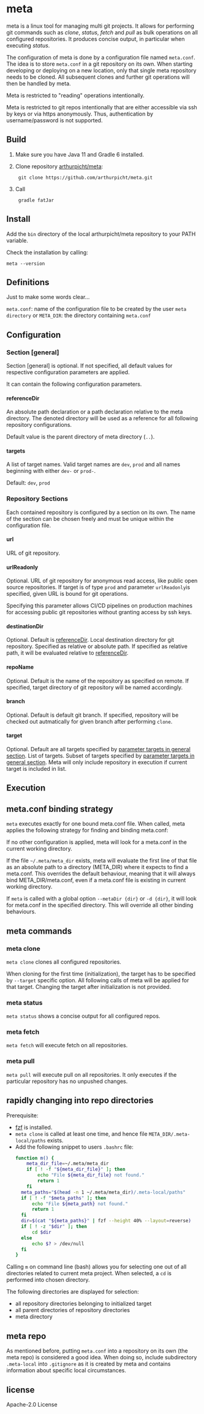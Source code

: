 # meta

meta is a linux tool for managing multi git projects. It allows for performing git commands such as *clone*, *status*, 
*fetch* and *pull* as bulk operations on all configured repositories. It produces concise output, in particular when
executing *status*.

The configuration of meta is done by a configuration file named `meta.conf`. The idea is to store `meta.conf` in a git
repository on its own. When starting developing or deploying on a new location, only that single meta
repository needs to be cloned. All subsequent clones and further git operations will then be handled by meta.

Meta is restricted to "reading" operations intentionally.

Meta is restricted to git repos intentionally that are either accessible via ssh by keys or via https anonymously.
Thus, authentication by username/password is not supported.

## Build

1. Make sure you have Java 11 and Gradle 6 installed.
2. Clone repository [arthurpicht/meta](https://github.com/arthurpicht/meta.git):

        git clone https://github.com/arthurpicht/meta.git
3. Call 

        gradle fatJar

## Install

Add the `bin` directory of the local arthurpicht/meta repository to your PATH variable.

Check the installation by calling:

    meta --version
 
## Definitions

Just to make some words clear...

`meta.conf`: name of the configuration file to be created by the user
`meta directory` or `META_DIR`: the directory containing `meta.conf`

## Configuration

### Section [general]

Section [general] is optional. If not specified, all default values for respective configuration parameters are applied.

It can contain the following configuration parameters.

#### referenceDir

An absolute path declaration or a path declaration relative to the meta directory. The denoted directory will be used
as a reference for all following repository configurations.

Default value is the parent directory of meta directory (`..`).
 
#### targets

A list of target names. Valid target names are `dev`, `prod` and all names beginning with either `dev-` or `prod-`.

Default: `dev`, `prod`

### Repository Sections

Each contained repository is configured by a section on its own. The name of the section can be chosen freely and must
be unique within the configuration file.

#### url

URL of git repository.

#### urlReadonly

Optional. URL of git repository for anonymous read access, like public open source repositories.
If target is of type `prod` and parameter `urlReadonly`is specified, given URL is bound for git operations.

Specifying this parameter allows CI/CD pipelines on production machines for accessing public git repositories
without granting access by ssh keys.

#### destinationDir

Optional. Default is [referenceDir](#referencedir). Local destination directory for git repository.
Specified as relative or absolute path. If specified as relative path, it will be evaluated relative to 
[referenceDir](#referencedir).

#### repoName

Optional. Default is the name of the repository as specified on remote.
If specified, target directory of git repository will be named accordingly.

#### branch

Optional. Default is default git branch.
If specified, repository will be checked out autmatically for given branch after
performing `clone`.

#### target

Optional. Default are all targets specified by [parameter targets in general section](#targets).
List of targets. Subset of targets specified by [parameter targets in general section](#targets).
Meta will only include repository in execution if current target is included in list.

## Execution

## meta.conf binding strategy

`meta` executes exactly for one bound meta.conf file. When called, meta applies the following strategy for finding and
binding meta.conf:

If no other configuration is applied, meta will look for a meta.conf in the current working directory.

If the file `~/.meta/meta_dir` exists, meta will evaluate the first line of that file as an absolute path
to a directory (META_DIR) where it expects to find a meta.conf. This overrides the default behaviour, meaning that it
will always bind META_DIR/meta.conf, even if a meta.conf file is existing in current working directory.

If `meta` is called with a global option `--metaDir {dir}` or `-d {dir}`, it will look for meta.conf in the specified
directory. This will override all other binding behaviours.

## meta commands

### meta clone

`meta clone` clones all configured repositories.

When cloning for the first time (initialization), the target has to be specified by `--target` specific option. All 
following calls of meta will be applied for that target. Changing the target after initialization is not provided.

### meta status

`meta status` shows a concise output for all configured repos.

### meta fetch

`meta fetch` will execute fetch on all repositories.

### meta pull

`meta pull` will execute pull on all repositories. It only executes if the particular repository has no unpushed
changes.

## rapidly changing into repo directories

Prerequisite: 

* [fzf](https://github.com/junegunn/fzf) is installed.
* `meta clone` is called at least one time, and hence file `META_DIR/.meta-local/paths` exists.
* Add the following snippet to users `.bashrc` file:
    ```bash
    function m() {
        meta_dir_file=~/.meta/meta_dir
        if [ ! -f "${meta_dir_file}" ]; then
            echo "File ${meta_dir_file} not found."
            return 1
        fi
      meta_paths="$(head -n 1 ~/.meta/meta_dir)/.meta-local/paths"
      if [ ! -f "$meta_paths" ]; then
          echo "File ${meta_path} not found."
          return 1
      fi
      dir=$(cat "${meta_paths}" | fzf --height 40% --layout=reverse)
      if [ ! -z "$dir" ]; then
          cd $dir
      else
          echo $? > /dev/null
      fi
    }
    ```

Calling `m` on command line (bash) allows you for selecting one out of all directories related to current meta project.
When selected, a `cd` is performed into chosen directory. 

The following directories are displayed for selection:
* all repository directories belonging to initialized target
* all parent directories of repository directories
* meta directory

## meta repo

As mentioned before, putting `meta.conf` into a repository on its own (the
meta repo) is considered a good idea. When doing so, include subdirectory
`.meta-local` into `.gitignore` as it is created by meta and
contains information about specific local circumstances.
## license

Apache-2.0 License